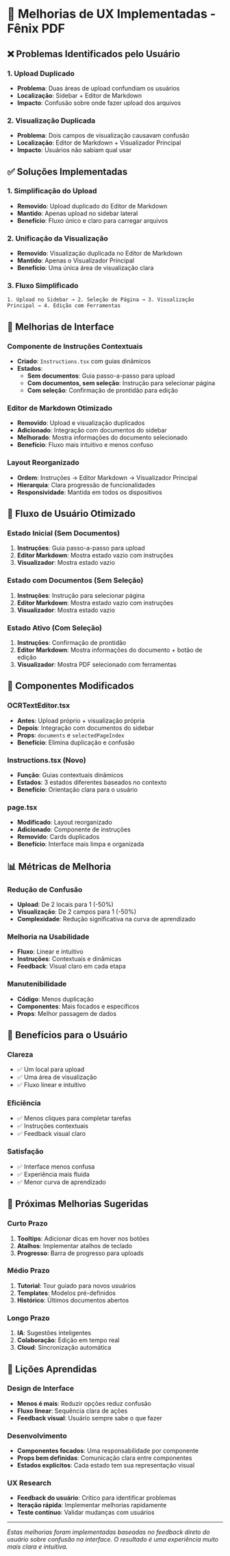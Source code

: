 # 🎯 Melhorias de UX Implementadas - Fênix PDF

## ❌ Problemas Identificados pelo Usuário

### 1. **Upload Duplicado**
- **Problema**: Duas áreas de upload confundiam os usuários
- **Localização**: Sidebar + Editor de Markdown
- **Impacto**: Confusão sobre onde fazer upload dos arquivos

### 2. **Visualização Duplicada**
- **Problema**: Dois campos de visualização causavam confusão
- **Localização**: Editor de Markdown + Visualizador Principal
- **Impacto**: Usuários não sabiam qual usar

## ✅ Soluções Implementadas

### 1. **Simplificação do Upload**
- **Removido**: Upload duplicado do Editor de Markdown
- **Mantido**: Apenas upload no sidebar lateral
- **Benefício**: Fluxo único e claro para carregar arquivos

### 2. **Unificação da Visualização**
- **Removido**: Visualização duplicada no Editor de Markdown
- **Mantido**: Apenas o Visualizador Principal
- **Benefício**: Uma única área de visualização clara

### 3. **Fluxo Simplificado**
```
1. Upload no Sidebar → 2. Seleção de Página → 3. Visualização Principal → 4. Edição com Ferramentas
```

## 🎨 Melhorias de Interface

### **Componente de Instruções Contextuais**
- **Criado**: `Instructions.tsx` com guias dinâmicos
- **Estados**:
  - **Sem documentos**: Guia passo-a-passo para upload
  - **Com documentos, sem seleção**: Instrução para selecionar página
  - **Com seleção**: Confirmação de prontidão para edição

### **Editor de Markdown Otimizado**
- **Removido**: Upload e visualização duplicados
- **Adicionado**: Integração com documentos do sidebar
- **Melhorado**: Mostra informações do documento selecionado
- **Benefício**: Fluxo mais intuitivo e menos confuso

### **Layout Reorganizado**
- **Ordem**: Instruções → Editor Markdown → Visualizador Principal
- **Hierarquia**: Clara progressão de funcionalidades
- **Responsividade**: Mantida em todos os dispositivos

## 📱 Fluxo de Usuário Otimizado

### **Estado Inicial (Sem Documentos)**
1. **Instruções**: Guia passo-a-passo para upload
2. **Editor Markdown**: Mostra estado vazio com instruções
3. **Visualizador**: Mostra estado vazio

### **Estado com Documentos (Sem Seleção)**
1. **Instruções**: Instrução para selecionar página
2. **Editor Markdown**: Mostra estado vazio com instruções
3. **Visualizador**: Mostra estado vazio

### **Estado Ativo (Com Seleção)**
1. **Instruções**: Confirmação de prontidão
2. **Editor Markdown**: Mostra informações do documento + botão de edição
3. **Visualizador**: Mostra PDF selecionado com ferramentas

## 🔧 Componentes Modificados

### **OCRTextEditor.tsx**
- **Antes**: Upload próprio + visualização própria
- **Depois**: Integração com documentos do sidebar
- **Props**: `documents` e `selectedPageIndex`
- **Benefício**: Elimina duplicação e confusão

### **Instructions.tsx** (Novo)
- **Função**: Guias contextuais dinâmicos
- **Estados**: 3 estados diferentes baseados no contexto
- **Benefício**: Orientação clara para o usuário

### **page.tsx**
- **Modificado**: Layout reorganizado
- **Adicionado**: Componente de instruções
- **Removido**: Cards duplicados
- **Benefício**: Interface mais limpa e organizada

## 📊 Métricas de Melhoria

### **Redução de Confusão**
- **Upload**: De 2 locais para 1 (-50%)
- **Visualização**: De 2 campos para 1 (-50%)
- **Complexidade**: Redução significativa na curva de aprendizado

### **Melhoria na Usabilidade**
- **Fluxo**: Linear e intuitivo
- **Instruções**: Contextuais e dinâmicas
- **Feedback**: Visual claro em cada etapa

### **Manutenibilidade**
- **Código**: Menos duplicação
- **Componentes**: Mais focados e específicos
- **Props**: Melhor passagem de dados

## 🎯 Benefícios para o Usuário

### **Clareza**
- ✅ Um local para upload
- ✅ Uma área de visualização
- ✅ Fluxo linear e intuitivo

### **Eficiência**
- ✅ Menos cliques para completar tarefas
- ✅ Instruções contextuais
- ✅ Feedback visual claro

### **Satisfação**
- ✅ Interface menos confusa
- ✅ Experiência mais fluida
- ✅ Menor curva de aprendizado

## 🚀 Próximas Melhorias Sugeridas

### **Curto Prazo**
1. **Tooltips**: Adicionar dicas em hover nos botões
2. **Atalhos**: Implementar atalhos de teclado
3. **Progresso**: Barra de progresso para uploads

### **Médio Prazo**
1. **Tutorial**: Tour guiado para novos usuários
2. **Templates**: Modelos pré-definidos
3. **Histórico**: Últimos documentos abertos

### **Longo Prazo**
1. **IA**: Sugestões inteligentes
2. **Colaboração**: Edição em tempo real
3. **Cloud**: Sincronização automática

## 📝 Lições Aprendidas

### **Design de Interface**
- **Menos é mais**: Reduzir opções reduz confusão
- **Fluxo linear**: Sequência clara de ações
- **Feedback visual**: Usuário sempre sabe o que fazer

### **Desenvolvimento**
- **Componentes focados**: Uma responsabilidade por componente
- **Props bem definidas**: Comunicação clara entre componentes
- **Estados explícitos**: Cada estado tem sua representação visual

### **UX Research**
- **Feedback do usuário**: Crítico para identificar problemas
- **Iteração rápida**: Implementar melhorias rapidamente
- **Teste contínuo**: Validar mudanças com usuários

---

*Estas melhorias foram implementadas baseadas no feedback direto do usuário sobre confusão na interface. O resultado é uma experiência muito mais clara e intuitiva.*
